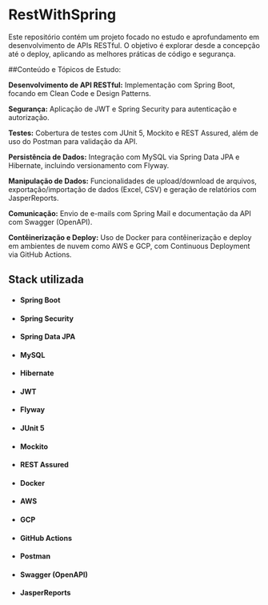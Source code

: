 # RestWithSpring

Este repositório contém um projeto focado no estudo e aprofundamento em desenvolvimento de APIs RESTful. O objetivo é explorar desde a concepção até o deploy, aplicando as melhores práticas de código e segurança.


##Conteúdo e Tópicos de Estudo:

**Desenvolvimento de API RESTful:** Implementação com Spring Boot, focando em Clean Code e Design Patterns.

**Segurança:** Aplicação de JWT e Spring Security para autenticação e autorização.

**Testes:** Cobertura de testes com JUnit 5, Mockito e REST Assured, além de uso do Postman para validação da API.

**Persistência de Dados:** Integração com MySQL via Spring Data JPA e Hibernate, incluindo versionamento com Flyway.

**Manipulação de Dados:** Funcionalidades de upload/download de arquivos, exportação/importação de dados (Excel, CSV) e geração de relatórios com JasperReports.

**Comunicação:** Envio de e-mails com Spring Mail e documentação da API com Swagger (OpenAPI).

**Contêinerização e Deploy:** Uso de Docker para contêinerização e deploy em ambientes de nuvem como AWS e GCP, com Continuous Deployment via GitHub Actions.


## Stack utilizada

* #### Spring Boot 
* #### Spring Security
* #### Spring Data JPA
* #### MySQL
* #### Hibernate
* #### JWT 
* #### Flyway
* #### JUnit 5
* #### Mockito
* #### REST Assured
* #### Docker
* #### AWS
* #### GCP
* #### GitHub Actions
* #### Postman
* #### Swagger (OpenAPI)
* #### JasperReports
